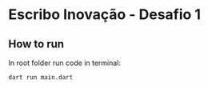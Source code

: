 # Escribo Inovação - Desafio 1
## How to run
In root folder run code in terminal:
```shell
dart run main.dart
```